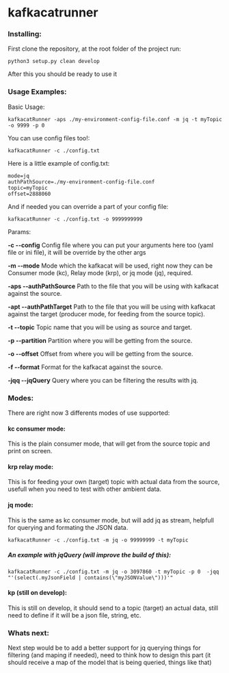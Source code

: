 # kafkacatrunner

### Installing:
First clone the repository, at the root folder of the project run: 

`python3 setup.py clean develop`

After this you should be ready to use it

### Usage Examples: 
Basic Usage:

`kafkacatRunner -aps ./my-environment-config-file.conf -m jq -t myTopic -o 9999 -p 0`

You can use config files too!:

`kafkacatRunner -c ./config.txt`

Here is a little example of config.txt:

```
mode=jq
authPathSource=./my-environment-config-file.conf
topic=myTopic
offset=2888060
```

And if needed you can override a part of your config file:

`kafkacatRunner -c ./config.txt -o 9999999999`

Params:

**-c --config** Config file where you can put your arguments here too (yaml file or ini file), it will be override by the other args

**-m --mode** Mode which the kafkacat will be used, right now they can be Consumer mode (kc), Relay mode (krp), or jq mode (jq), required.

**-aps --authPathSource** Path to the file that you will be using with kafkacat against the source.

**-apt --authPathTarget** Path to the file that you will be using with kafkacat against the target (producer mode, for feeding from the source topic).

**-t --topic** Topic name that you will be using as source and target.

**-p --partition** Partition where you will be getting from the source.

**-o --offset** Offset from where you will be getting from the source.

**-f --format** Format for the kafkacat against the source.

**-jqq --jqQuery** Query where you can be filtering the results with jq.

### Modes:
There are right now 3 differents modes of use supported:

#### kc consumer mode:
This is the plain consumer mode, that will get from the source topic and print on screen.
#### krp relay mode:
This is for feeding your own (target) topic with actual data from the source, usefull when you need to test with other ambient data.
#### jq mode:
This is the same as kc consumer mode, but will add jq as stream, helpfull for querying and formating the JSON data.

`kafkacatRunner -c ./config.txt -m jq -o 99999999 -t myTopic`

##### An example with jqQuery (will improve the build of this):

`kafkacatRunner -c ./config.txt -m jq -o 3097860 -t myTopic -p 0  -jqq "'(select(.myJsonField | contains(\"myJSONValue\")))'"`

#### kp (still on develop):
This is still on develop, it should send to a topic (target) an actual data, still need to define if it will be a json file, string, etc.

### Whats next:
Next step would be to add a better support for jq querying things for filtering (and maping if needed), need to think how to design this part (it should receive a map of the model that is being queried, things like that)



